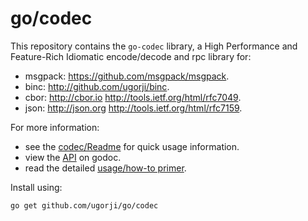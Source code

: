 # go/codec

This repository contains the `go-codec` library,
a High Performance and Feature-Rich Idiomatic encode/decode and rpc library for:

  - msgpack: https://github.com/msgpack/msgpack.
  - binc:    http://github.com/ugorji/binc.
  - cbor:    http://cbor.io http://tools.ietf.org/html/rfc7049.
  - json:    http://json.org http://tools.ietf.org/html/rfc7159. 

For more information:

  - see the [codec/Readme](https://github.com/ugorji/go/tree/master/codec#readme) for quick usage information.
  - view the [API](http://godoc.org/github.com/ugorji/go/codec) on godoc.
  - read the detailed [usage/how-to primer](http://ugorji.net/blog/go-codec-primer).

Install using:

    go get github.com/ugorji/go/codec

